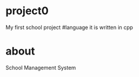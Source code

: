 # project0

My first school project
#language
it is written in cpp 

# about 

School Management System

